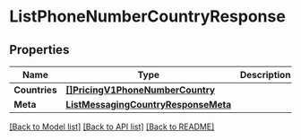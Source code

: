 # ListPhoneNumberCountryResponse

## Properties

Name | Type | Description | Notes
------------ | ------------- | ------------- | -------------
**Countries** | [**[]PricingV1PhoneNumberCountry**](PricingV1PhoneNumberCountry.md) |  |[optional] 
**Meta** | [**ListMessagingCountryResponseMeta**](ListMessagingCountryResponseMeta.md) |  |[optional] 

[[Back to Model list]](../README.md#documentation-for-models) [[Back to API list]](../README.md#documentation-for-api-endpoints) [[Back to README]](../README.md)


